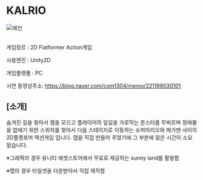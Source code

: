 # KALRIO
![메인](https://user-images.githubusercontent.com/52819382/95892811-098d3e00-0dc2-11eb-8dd7-3ae2c5a1eea2.png)
<br>
<br>

게임장르 : 2D Flatformer Action게임

사용엔진 : Unity2D

게임플랫폼 : PC

시연 동영상주소: https://blog.naver.com/com1304/memo/221199030101

## [소개]
숨겨진 길을 찾아서 젬을 모으고 플레이어의 앞길을 가로막는 몬스터를 무찌르며 장애물을 없에기 위한 스위치를 찾아서 다음 스테이지로 이동하는 슈퍼마리오와 메가맨 사이의 2D플랫포머 액션게임 입니다.
맵을 직접 만들어 주었기에 그 부분에 많은 시간이 소요 됬습니다.

※그래픽의 경우 유니티 에셋스토어에서 무료로 제공하는 sunny land를 활용함

※맵의 경우 타일셋을 다운받아서 직접 제작함
